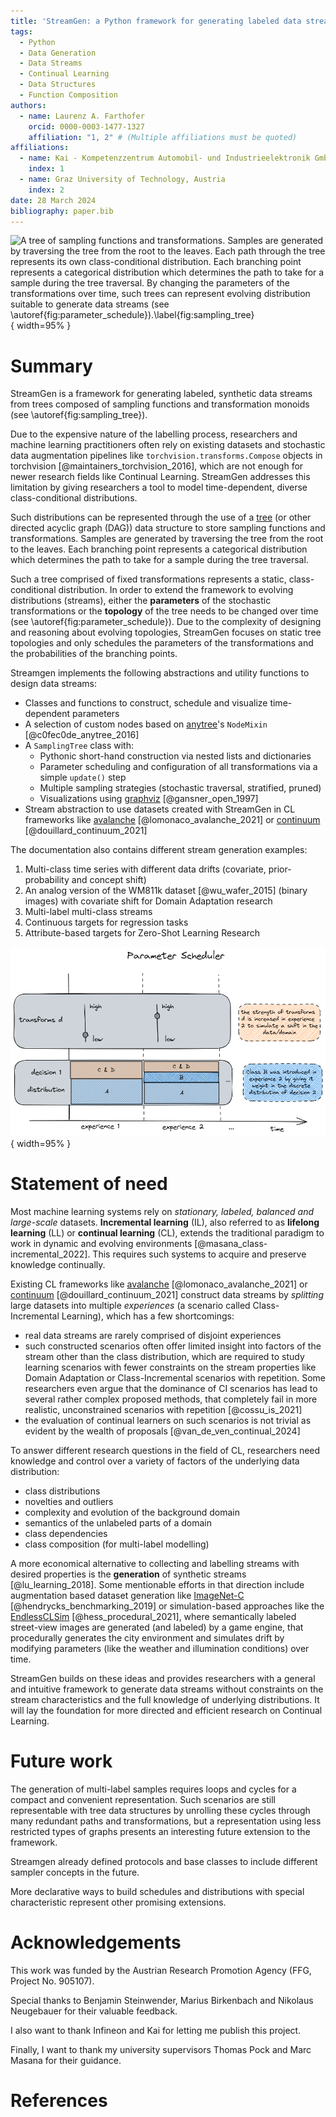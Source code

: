 ```yaml
---
title: 'StreamGen: a Python framework for generating labeled data streams'
tags:
  - Python
  - Data Generation
  - Data Streams
  - Continual Learning
  - Data Structures
  - Function Composition
authors:
  - name: Laurenz A. Farthofer
    orcid: 0000-0003-1477-1327
    affiliation: "1, 2" # (Multiple affiliations must be quoted)
affiliations:
  - name: Kai - Kompetenzzentrum Automobil- und Industrieelektronik GmbH, Austria
    index: 1
  - name: Graz University of Technology, Austria
    index: 2
date: 28 March 2024
bibliography: paper.bib
---
```


![A tree of sampling functions and transformations. Samples are generated by traversing the tree from the root to the leaves. Each path through the tree represents its own class-conditional distribution. Each branching point represents a categorical distribution which determines the path to take for a sample during the tree traversal. By changing the parameters of the transformations over time, such trees can represent evolving distribution suitable to generate data streams (see \autoref{fig:parameter_schedule}).\label{fig:sampling_tree}](images/sampling_tree.png){ width=95% }

# Summary

StreamGen is a framework for generating labeled, synthetic data streams from trees composed of sampling functions and transformation monoids (see \autoref{fig:sampling_tree}).

Due to the expensive nature of the labelling process, researchers and machine learning practitioners often rely on existing datasets and stochastic data augmentation pipelines like `torchvision.transforms.Compose` objects in torchvision [@maintainers_torchvision_2016], which are not enough for newer research fields like Continual Learning. StreamGen addresses this limitation by giving researchers a tool to model time-dependent, diverse class-conditional distributions.

Such distributions can be represented through the use of a [tree](https://en.wikipedia.org/wiki/Tree_(data_structure)) (or other directed acyclic graph (DAG)) data structure to store sampling functions and transformations. Samples are generated by traversing the tree from the root to the leaves. Each branching point represents a categorical distribution which determines the path to take for a sample during the tree traversal.

Such a tree comprised of fixed transformations represents a static, class-conditional distribution. In order to extend the framework to evolving distributions (streams), either the **parameters** of the stochastic transformations or the **topology** of the tree needs to be changed over time (see \autoref{fig:parameter_schedule}). Due to the complexity of designing and reasoning about evolving topologies, StreamGen focuses on static tree topologies and only schedules the parameters of the transformations and the probabilities of the branching points.

Streamgen implements the following abstractions and utility functions to design data streams:

- Classes and functions to construct, schedule and visualize time-dependent parameters
- A selection of custom nodes based on [anytree](https://github.com/c0fec0de/anytree)'s `NodeMixin` [@c0fec0de_anytree_2016]
- A `SamplingTree` class with:
  - Pythonic short-hand construction via nested lists and dictionaries
  - Parameter scheduling and configuration of all transformations via a simple `update()` step
  - Multiple sampling strategies (stochastic traversal, stratified, pruned)
  - Visualizations using [graphviz](https://www.graphviz.org/) [@gansner_open_1997]
- Stream abstraction to use datasets created with StreamGen in CL frameworks like [avalanche](https://github.com/ContinualAI/avalanche) [@lomonaco_avalanche_2021] or [continuum](https://github.com/Continvvm/continuum) [@douillard_continuum_2021]

The documentation also contains different stream generation examples:

1. Multi-class time series with different data drifts (covariate, prior-probability and concept shift)
2. An analog version of the WM811k dataset [@wu_wafer_2015] (binary images) with covariate shift for Domain Adaptation research
3. Multi-label multi-class streams
4. Continuous targets for regression tasks
5. Attribute-based targets for Zero-Shot Learning Research

![Schedules for the parameters of the transformations and the probabilities for each branching point are one possibility to represent evolving (time-dependent) distributions.\label{fig:parameter_schedule}](images/parameter_schedule.png){ width=95% }

# Statement of need

Most machine learning systems rely on *stationary, labeled, balanced and large-scale* datasets.
**Incremental learning** (IL), also referred to as **lifelong learning** (LL) or **continual learning** (CL), extends the traditional paradigm to work in dynamic and evolving environments [@masana_class-incremental_2022].
This requires such systems to acquire and preserve knowledge continually.

Existing CL frameworks like [avalanche](https://github.com/ContinualAI/avalanche) [@lomonaco_avalanche_2021] or [continuum](https://github.com/Continvvm/continuum) [@douillard_continuum_2021] construct data streams by *splitting* large datasets into multiple *experiences* (a scenario called Class-Incremental Learning), which has a few shortcomings:

- real data streams are rarely comprised of disjoint experiences
- such constructed scenarios often offer limited insight into factors of the stream other than the class distribution, which are required to study learning scenarios with fewer constraints on the stream properties like Domain Adaptation or Class-Incremental scenarios with repetition. Some researchers even argue that the dominance of CI scenarios has lead to several rather complex proposed methods, that completely fail in more realistic, unconstrained scenarios with repetition [@cossu_is_2021]
- the evaluation of continual learners on such scenarios is not trivial as evident by the wealth of proposals [@van_de_ven_continual_2024]

To answer different research questions in the field of CL, researchers need knowledge and control over a variety of factors of the underlying data distribution:

- class distributions
- novelties and outliers
- complexity and evolution of the background domain
- semantics of the unlabeled parts of a domain
- class dependencies
- class composition (for multi-label modelling)

A more economical alternative to collecting and labelling streams with desired properties is the **generation** of synthetic streams [@lu_learning_2018].
Some mentionable efforts in that direction include augmentation based dataset generation like [ImageNet-C](https://github.com/hendrycks/robustness) [@hendrycks_benchmarking_2019] or simulation-based approaches like the [EndlessCLSim](https://arxiv.org/abs/2106.02585) [@hess_procedural_2021], where semantically labeled street-view images are generated (and labeled) by a game engine, that procedurally generates the city environment and simulates drift by modifying parameters (like the weather and illumination conditions) over time.

StreamGen builds on these ideas and provides researchers with a general and intuitive framework to generate data streams without constraints on the stream characteristics and the full knowledge of underlying distributions. It will lay the foundation for more directed and efficient research on Continual Learning.

# Future work

The generation of multi-label samples requires loops and cycles for a compact and convenient representation. Such scenarios are still representable with tree data structures by unrolling these cycles through many redundant paths and transformations, but a representation using less restricted types of graphs presents an interesting future extension to the framework.

Streamgen already defined protocols and base classes to include different sampler concepts in the future.

More declarative ways to build schedules and distributions with special characteristic represent other promising extensions.

# Acknowledgements

This work was funded by the Austrian Research Promotion Agency (FFG, Project No. 905107).

Special thanks to Benjamin Steinwender, Marius Birkenbach and Nikolaus Neugebauer for their valuable feedback.

I  also want to thank Infineon and Kai for letting me publish this project.

Finally, I want to thank my university supervisors Thomas Pock and Marc Masana for their guidance.

# References
